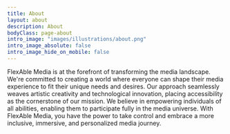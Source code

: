 ```yaml
---
title: About
layout: about
description: About
bodyClass: page-about
intro_image: "images/illustrations/about.png"
intro_image_absolute: false
intro_image_hide_on_mobile: false
---
```


FlexAble Media is at the forefront of transforming the media landscape. We're committed to creating a world where everyone can shape their media experience to fit their unique needs and desires. Our approach seamlessly weaves artistic creativity and technological innovation, placing accessibility as the cornerstone of our mission. We believe in empowering individuals of all abilities, enabling them to participate fully in the media universe. With FlexAble Media, you have the power to take control and embrace a more inclusive, immersive, and personalized media journey.

